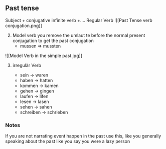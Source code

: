 
## Past tense
Subject + conjugative infinite verb +....
 Regular Verb
![[Past Tense verb conjugation.png]]

2. Model verb you remove the umlaut te before the normal present conjugation to get the past conjugation
    - mussen => mussten
    
![[Model Verb in the simple past.jpg]]

3. irregulär Verb

    - sein -> waren
    - haben -> hatten
    - kommen -> kamen
    - gehen -> gingen
    - laufen -> lifen
    - lesen -> lasen
    - sehen -> sahen
    - schreiben -> schrieben
### Notes
If you are not narrating event happen in the past use this, like you generally speaking about the past like you say you were a lazy person